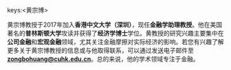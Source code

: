 keys:<黄宗博>


黄宗博教授于2017年加入**香港中文大学（深圳）**，现任**金融学助理教授**。他在美国著名的**普林斯顿大学**攻读并获得了**经济学博士**学位。黄教授的研究兴趣主要集中在**公司金融**和**宏观金融**领域，尤其关注金融摩擦对实际经济的影响。若您有兴趣了解更多关于黄宗博教授的信息或与他取得联系，可以通过发送电子邮件至**zongbohuang@cuhk.edu.cn**。总的来说，他的学术领域专注于金融。